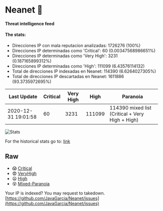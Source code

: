 # Neanet :hocho:
#### Threat intelligence feed
#### The stats:

- Direcciones IP con mala reputacion analizadas: 1726276 (100%)
- Direcciones IP determinadas como 'Critical':  60 (0.00347568986651%)
- Direcciones IP determinadas como 'Very High':  3231 (0.187165899312%)
- Direcciones IP determinadas como 'High':  111099 (6.43576114132)
- Total de direcciones IP indexadas en Neanet:  114390 (6.6264027305%)
- Total de direcciones IP descartadas en Neanet:  1611886 (93.3735972695%)

| Last Update | Critical | Very High | High | Paranoia |
| --- | --- | --- | --- | --- |
| 2020-12-31 19:01:58 | 60 | 3231 | 111099 | 114390 mixed list (Critical + Very High + High)|

![Stats](https://docs.google.com/spreadsheets/d/e/2PACX-1vSnaNMIXVabIpDJjufMlzH7poXnshF3mgd8Is1g9ytUEzVsP5my4Trn8f-xkoLLQ38xpL3HtmUexLo6/pubchart?oid=501124687&format=image)

For the historical stats go to: [link](/stats.csv)
## Raw
- :scream: [Critical](https://raw.githubusercontent.com/JavaGarcia/Neanet/master/blacklists/neanet_critical.txt)
- :fearful: [VeryHigh](https://raw.githubusercontent.com/JavaGarcia/Neanet/master/blacklists/neanet_veryHigh.txtt)
- :frowning: [High](https://raw.githubusercontent.com/JavaGarcia/Neanet/master/blacklists/neanet_high.txt)
- :dizzy_face: [Mixed-Paranoia](https://raw.githubusercontent.com/JavaGarcia/Neanet/master/blacklists/neanet_all.txt)


Your IP is indexed? You may request to takedown. [https://github.com/JavaGarcia/Neanet/issues](https://github.com/JavaGarcia/Neanet/issues)










































































































































































































































































































































































































































































































































































































































































































































































































































































































































































































































































































































































































































































































































































































































































































































































































































































































































































































































































































































































































































































































































































































































































































































































































































































































































































































































































































































































































































































































































































































































































































































































































































































































